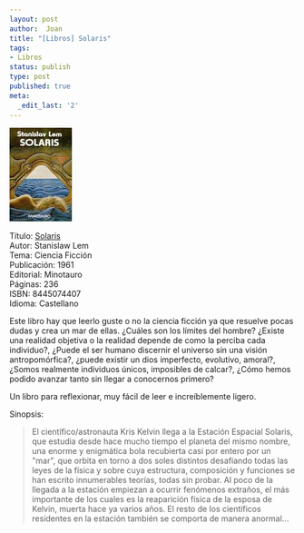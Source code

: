 ```yaml
---
layout: post
author:  Joan
title: "[Libros] Solaris"
tags:
- Libros
status: publish
type: post
published: true
meta:
  _edit_last: '2'
---
```

<img src="../images_posts/solaris.jpg" alt="">

Título: <a href="http://www.elcorteingles.es/libros/producto/libro_descripcion.asp?CODIISBN=8445074407">Solaris</a>  
Autor: Stanislaw Lem  
Tema: Ciencia Ficción  
Publicaci&oacute;n: 1961  
Editorial: Minotauro  
Páginas: 236  
ISBN: 8445074407  
Idioma: Castellano

Este libro hay que leerlo guste o no la ciencia ficción ya que resuelve pocas dudas y crea un mar de ellas. ¿Cuáles son los límites del hombre? ¿Existe una realidad objetiva o la realidad depende de como la perciba cada individuo?, ¿Puede el ser humano discernir el universo sin una visión antropomórfica?, ¿puede existir un dios imperfecto, evolutivo, amoral?, ¿Somos realmente individuos únicos, imposibles de calcar?, ¿Cómo hemos podido avanzar tanto sin llegar a conocernos primero?

Un libro para reflexionar, muy fácil de leer e increíblemente ligero.

Sinopsis:
<blockquote>El científico/astronauta Kris Kelvin llega a la Estación Espacial Solaris, que estudia desde hace mucho tiempo el planeta del mismo nombre, una enorme y enigmática bola recubierta casi por entero por un "mar", que orbita en torno a dos soles distintos desafiando todas las leyes de la física y sobre cuya estructura, composición y funciones se han escrito innumerables teorías, todas sin probar. Al poco de la llegada a la estación empiezan a ocurrir fenómenos extraños, el más importante de los cuales es la reaparición física de la esposa de Kelvin, muerta hace ya varios años. El resto de los científicos residentes en la estación también se comporta de manera anormal...</blockquote>
